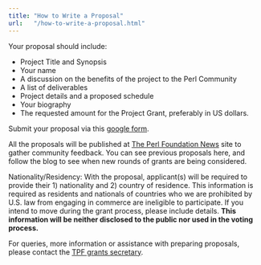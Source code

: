 ```yaml
---
title: "How to Write a Proposal"
url:   "/how-to-write-a-proposal.html"
---
```

Your proposal should include:

-   Project Title and Synopsis
-   Your name
-   A discussion on the benefits of the project to the Perl Community
-   A list of deliverables
-   Project details and a proposed schedule
-   Your biography
-   The requested amount for the Project Grant, preferably in US
    dollars.

Submit your proposal via this [google form](https://docs.google.com/forms/d/16seYhrMjz8rgsau9e1MtwYY0fHB81mVKm-0SD6Ynty0/viewform).

All the proposals will be published at [The Perl Foundation News](http://news.perlfoundation.org/) site to gather community feedback. You can see
previous proposals here, and follow the blog to see when
new rounds of grants are being considered.

Nationality/Residency: With the proposal, applicant(s)
will be required to provide their 1) nationality and 2)
country of residence. This information is required as
residents and nationals of countries who we are prohibited
by U.S. law from engaging in commerce are ineligible to
participate. If you intend to move during the grant
process, please include details. **This information will be neither disclosed
to the public nor used in the voting process.**

For queries, more information or assistance with
preparing proposals, please contact the
[TPF grants secretary](mailto:tpf-grants-secretary@perlfoundation.org).
